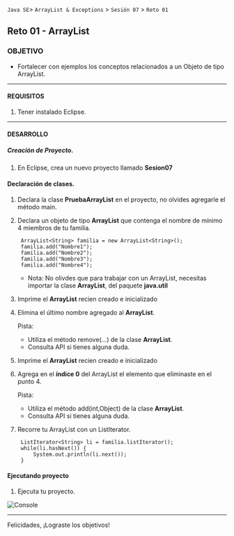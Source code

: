  
`Java SE`> `ArrayList & Exceptions` > `Sesión 07` > `Reto 01`

## Reto 01 - ArrayList

### OBJETIVO

- Fortalecer con ejemplos los conceptos relacionados a un Objeto de tipo ArrayList.

<hr>

#### REQUISITOS

1. Tener instalado Eclipse.

<hr>

#### DESARROLLO

##### Creación de Proyecto.

1. En Eclipse, crea un nuevo proyecto llamado <b>Sesion07</b>
   
#### Declaración de clases.

1. Declara la clase <b>PruebaArrayList</b> en el proyecto, no olvides agregarle el método main.
		
2. Declara un objeto de tipo <b>ArrayList</b> que contenga el nombre de mínimo 4 miembros de tu familia.

		ArrayList<String> familia = new ArrayList<String>();
		familia.add("Nombre1");
		familia.add("Nombre2");
		familia.add("Nombre3");
		familia.add("Nombre4");
		
    - Nota: No olivdes que para trabajar con un ArrayList, necesitas importar la clase <b>ArrayList</b>, del paquete <b>java.util</b>
			
3. Imprime el <b>ArrayList</b> recien creado e inicializado
   
4. Elimina el último nombre agregado al <b>ArrayList</b>. 
   
   Pista: 
   	- Utiliza el método remove(...) de la clase <b>ArrayList</b>. 
	- Consulta API si tienes alguna duda.
	
5. Imprime el <b>ArrayList</b> recien creado e inicializado

6. Agrega en el <b>índice 0</b> del ArrayList el elemento que eliminaste en el punto 4.

   Pista: 
   	- Utiliza el método add(int,Object) de la clase <b>ArrayList</b>.
   	- Consulta API si tienes alguna duda.
	
7. Recorre tu ArrayList con un ListIterator.

		ListIterator<String> li = familia.listIterator();
		while(li.hasNext()) {
			System.out.println(li.next());
		}
	
#### Ejecutando proyecto

1. Ejecuta tu proyecto.

![Console](https://user-images.githubusercontent.com/56565204/68001136-64b53780-fc28-11e9-85e2-b835bbb05b61.png)

<hr>

Felicidades, ¡Lograste los objetivos!
